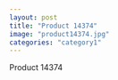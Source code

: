 ```yaml
---
layout: post
title: "Product 14374"
image: "product14374.jpg"
categories: "category1"
---
```

Product 14374
